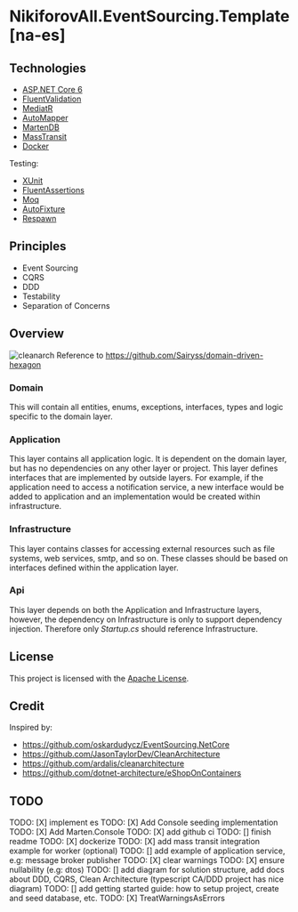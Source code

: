 # NikiforovAll.EventSourcing.Template \[na-es\]

## Technologies

* [ASP.NET Core 6](https://docs.microsoft.com/en-us/aspnet/core/)
* [FluentValidation](https://fluentvalidation.net/)
* [MediatR](https://github.com/jbogard/MediatR)
* [AutoMapper](https://automapper.org/)
* [MartenDB](https://martendb.io/)
* [MassTransit](https://masstransit-project.com/)
* [Docker](https://www.docker.com/)

Testing:

* [XUnit](https://xunit.net/)
* [FluentAssertions](https://fluentassertions.com/)
* [Moq](https://github.com/moq)
* [AutoFixture](https://github.com/AutoFixture/AutoFixture)
* [Respawn](https://github.com/jbogard/Respawn)

## Principles

* Event Sourcing
* CQRS
* DDD
* Testability
* Separation of Concerns

## Overview

![cleanarch](assets/DomainDrivenHexagon.png)
Reference to <https://github.com/Sairyss/domain-driven-hexagon>

### Domain

This will contain all entities, enums, exceptions, interfaces, types and logic specific to the domain layer.

### Application

This layer contains all application logic. It is dependent on the domain layer, but has no dependencies on any other layer or project. This layer defines interfaces that are implemented by outside layers. For example, if the application need to access a notification service, a new interface would be added to application and an implementation would be created within infrastructure.

### Infrastructure

This layer contains classes for accessing external resources such as file systems, web services, smtp, and so on. These classes should be based on interfaces defined within the application layer.

### Api

This layer depends on both the Application and Infrastructure layers, however, the dependency on Infrastructure is only to support dependency injection. Therefore only *Startup.cs* should reference Infrastructure.

## License

This project is licensed with the [Apache License](LICENSE).

## Credit

Inspired by:

* <https://github.com/oskardudycz/EventSourcing.NetCore>
* <https://github.com/JasonTaylorDev/CleanArchitecture>
* <https://github.com/ardalis/cleanarchitecture>
* <https://github.com/dotnet-architecture/eShopOnContainers>

## TODO

TODO: [X] implement es
TODO: [X] Add Console seeding implementation
TODO: [X] Add Marten.Console
TODO: [X] add github ci
TODO: [] finish readme
TODO: [X] dockerize
TODO: [X] add mass transit integration example for worker (optional)
TODO: [] add example of application service, e.g: message broker publisher
TODO: [X] clear warnings
TODO: [X] ensure nullability (e.g: dtos)
TODO: [] add diagram for solution structure, add docs about DDD, CQRS, Clean Architecture (typescript CA/DDD project has nice diagram)
TODO: [] add getting started guide: how to setup project, create and seed database, etc.
TODO: [X] TreatWarningsAsErrors
